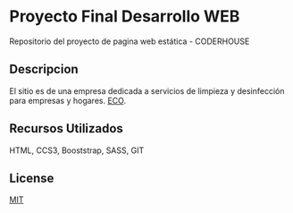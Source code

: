 
# Proyecto Final Desarrollo WEB

Repositorio del proyecto de pagina web estática - CODERHOUSE
## Descripcion

El sitio es de una empresa dedicada a servicios de limpieza y desinfección para empresas y hogares. [ECO](https://www.instagram.com/ecolimpieza.servicios/?hl=es-la).

## Recursos Utilizados
HTML, CCS3, Booststrap, SASS, GIT

## License
[MIT](https://choosealicense.com/licenses/mit/)
